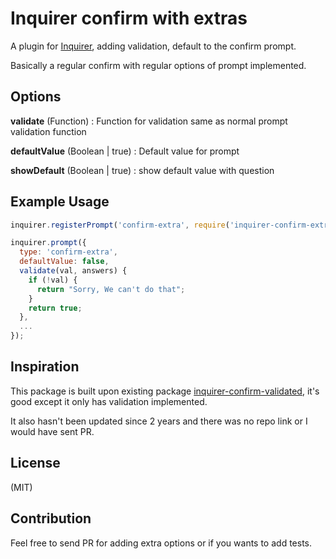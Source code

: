 
# Inquirer confirm with extras

A plugin for [Inquirer](https://github.com/SBoudrias/Inquirer.js), adding validation, default to the confirm prompt.

Basically a regular confirm with regular options of prompt implemented.

## Options

**validate** (Function) : Function for validation same as normal prompt validation function

**defaultValue** (Boolean | true) : Default value for prompt

**showDefault** (Boolean | true) : show default value with question

## Example Usage

```js
inquirer.registerPrompt('confirm-extra', require('inquirer-confirm-extra'));

inquirer.prompt({
  type: 'confirm-extra',
  defaultValue: false,
  validate(val, answers) {
    if (!val) {
      return "Sorry, We can't do that";
    }
    return true;
  },
  ...
});
```

## Inspiration

This package is built upon existing package [inquirer-confirm-validated](https://www.npmjs.com/package/inquirer-confirm-validated), it's good except it only has validation implemented.

It also hasn't been updated since 2 years and there was no repo link or I would have sent PR.

## License

(MIT)

## Contribution

Feel free to send PR for adding extra options or if you wants to add tests.
